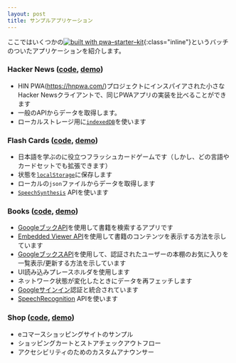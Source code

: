 ```yaml
---
layout: post
title: サンプルアプリケーション
---
```

<!-- original:
Here are some applications that we [![built with pwa–starter–kit](https://img.shields.io/badge/built_with-pwa–starter–kit_-blue.svg)](https://github.com/Polymer/pwa-starter-kit "Built with pwa–starter–kit"){:class="inline"}

### Hacker News ([code](https://github.com/Polymer/pwa-starter-kit-hn), [demo](https://pwa-starter-kit-hn.appspot.com/))
- a small Hacker News client, inspired by the [HN PWA](https://hnpwa.com/) project that compares implementations for the same PWA app
- pattern for fetching data from a generic API
- pattern for using [`indexedDB`](https://developer.mozilla.org/en-US/docs/Web/API/IndexedDB_API) for local storage

### Flash Cards ([code](https://github.com/notwaldorf/flash-cards), [demo](https://flash-cards.netlify.com))
- flash-cards game to help you learn Japanese (but can be extended for any language and set of cards)
- pattern for storing state in [`localStorage`](https://developer.mozilla.org/en-US/docs/Web/API/Window/localStorage)
- pattern for loading local data `json` files
- uses the [`SpeechSynthesis`](https://developer.mozilla.org/en-US/docs/Web/API/SpeechSynthesis) API

### Books ([code](https://github.com/PolymerLabs/books), [demo](https://books-pwakit.appspot.com/))
- app that searches for books using the [Google Books API](https://developers.google.com/books/docs/v1/reference/volumes/list)
- shows how to use the [Embedded Viewer API](https://developers.google.com/books/docs/viewer/reference) to display book content
- shows how to use the [Google Books API](https://developers.google.com/books/docs/v1/reference/volumes/list) to list/update favorites on the authenticated user's bookshelf
- pattern for using UI loading placeholders
- pattern for re-fetching data when the network state changes
- pattern for integrating [Google Sign-In](https://developers.google.com/identity/protocols/OAuth2UserAgent)
- uses the [SpeechRecognition](https://developer.mozilla.org/en-US/docs/Web/API/SpeechRecognition) API

### Shop ([code](https://github.com/polymer/shop/tree/lit-element), [demo](https://lit-element-dot-polymer-shop.appspot.com/))
- a sample e-commerce shopping site
- pattern for a real-life shopping cart and store checkout flow
- pattern for using custom announcers for accessibility
-->

ここではいくつかの[![built with pwa–starter–kit](https://img.shields.io/badge/built_with-pwa–starter–kit_-blue.svg)](https://github.com/Polymer/pwa-starter-kit "Built with pwa–starter–kit"){:class="inline"}というバッチのついたアプリケーションを紹介します。

### Hacker News ([code](https://github.com/PolymerLabs/polymer-redux-hn), [demo](https://polymer-redux-hn.appspot.com/))

- HlN PWA(https://hnpwa.com/)プロジェクトにインスパイアされた小さなHacker Newsクライアントで、同じPWAアプリの実装を比べることができます
- 一般のAPIからデータを取得します。
- ローカルストレージ用に[`indexedDB`](https://developer.mozilla.org/en-US/docs/Web/API/IndexedDB_API)を使います

### Flash Cards ([code](https://github.com/notwaldorf/flash-cards), [demo](https://flash-cards.netlify.com))

- 日本語を学ぶのに役立つフラッシュカードゲームです（しかし、どの言語やカードセットでも拡張できます）
- 状態を[`localStorage`](https://developer.mozilla.org/en-US/docs/Web/API/Window/localStorage)に保存します
- ローカルの`json`ファイルからデータを取得します
- [`SpeechSynthesis`](https://developer.mozilla.org/en-US/docs/Web/API/SpeechSynthesis) APIを使います

### Books ([code](https://github.com/PolymerLabs/books), [demo](https://books-pwakit.appspot.com/))

- [GoogleブックAPI](https://developers.google.com/books/docs/v1/reference/volumes/list)を使用して書籍を検索するアプリです
- [Embedded Viewer API](https://developers.google.com/books/docs/viewer/reference)を使用して書籍のコンテンツを表示する方法を示しています
- [GoogleブックスAPI](https://developers.google.com/books/docs/v1/reference/volumes/list)を使用して、認証されたユーザーの本棚のお気に入りを一覧表示/更新する方法を示しています
- UI読み込みプレースホルダを使用します
- ネットワーク状態が変化したときにデータを再フェッチします
- [Googleサインイン](https://developers.google.com/identity/protocols/OAuth2UserAgent)認証と統合されています
- [SpeechRecognition](https://developer.mozilla.org/en-US/docs/Web/API/SpeechRecognition) APIを使います

### Shop ([code](https://github.com/polymer/shop/tree/lit-element), [demo](https://lit-element-dot-polymer-shop.appspot.com/))
- eコマースショッピングサイトのサンプル
- ショッピングカートとストアチェックアウトフロー
- アクセシビリティのためのカスタムアナウンサー
